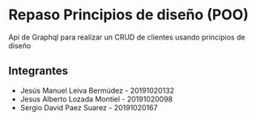# Repaso Principios de diseño (POO)

Api de Graphql para realizar un CRUD de clientes usando principios de diseño

## Integrantes 
- Jesús Manuel Leiva Bermúdez - 20191020132 
- Jesus Alberto Lozada Montiel - 20191020098
- Sergio David Paez Suarez - 20191020167